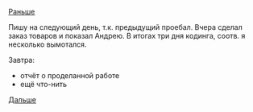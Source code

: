 [Раньше](2017.08.08.md)

Пишу на следующий день, т.к. предыдущий проебал.
Вчера сделал заказ товаров и показал Андрею.
В итогах три дня кодинга, соотв. я несколько вымотался.

Завтра:
 - отчёт о проделанной работе
 - ещё что-нить

[Дальше](2017.08.10.md)